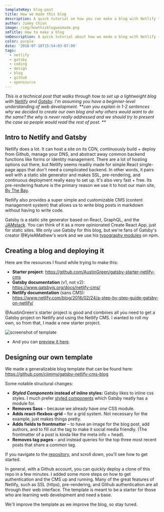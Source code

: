 ```yaml
---
templateKey: blog-post
title: How we made this blog
description: A quick tutorial on how you can make a blog with Netlify + Gatsby
author: Jimmy Chion
image: /img/howthisblogwasmade.png
smTitle: How to make a blog
smDescription: A quick tutorial about how we made a blog with Netlify + Gatsby
color: purple
date: '2018-07-18T15:54:03-07:00'
tags:
  - netlify
  - gatsby
  - coding
  - design
  - blog
  - github
  - opensource
---
```

_This is a technical post that walks through how to set up a lightweight blog with [Netlify](https://www.netlify.com/) and [Gatsby](https://www.gatsbyjs.org/). I'm assuming you have a beginner-level understanding of web development. **can you explain in 1-2 sentences why we decided to create our own blog and why others would want to do the same? the why is never really addressed and we should try to present the case so people would read the rest of post. **_

## Intro to Netlify and Gatsby

Netlify does a lot. It can host a site on its CDN, continuously build + deploy from Github, manage your DNS, and abstract away common backend functions like forms or identity management. There are a lot of hosting options out there, but Netlify seems readily made for simple React single-page apps that don't need a complicated backend. In other words, it pairs well with a static site generator and makes SSL, pre-rendering, and continuous deployment really easy to set up. It's also very fast + free. Its pre-rendering feature is the primary reason we use it to host our main site, [By The Bay](https://www.bythebay.cool/).

Netlify also provides a super simple and customizable CMS (content management system) that allows us to write blog posts in markdown without having to write code.

Gatsby is a static site generator based on React, GraphQL, and the [JAMstack](https://jamstack.org/). You can think of it as a more opinionated Create React App, just for static sites. We only use Gatsby for this blog, but we're fans of Gatsby's creator @KyleAMathew's work and we use his [typography modules](https://github.com/KyleAMathews/typefaces) on npm.

## Creating a blog and deploying it

Here are the resources I found while trying to make this:

* **Starter project**: <https://github.com/AustinGreen/gatsby-starter-netlify-cms>
* **Gatsby documentation** (v1, not v2): <https://www.gatsbyjs.org/docs/netlify-cms/>
* **Netlify documentation** (sans CMS): <https://www.netlify.com/blog/2016/02/24/a-step-by-step-guide-gatsby-on-netlify/>

@AustinGreen's starter project is good and combines all you need to get a Gatsby project on Netlify and using the Netlify CMS. I wanted to roll my own, so from that, I made a new starter project.

![screenshot of template](/img/preview.png)

* And you can [preview it here](https://gatsby-netlify-cms-blog.netlify.com/).

## Designing our own template

We made a generalizable blog template that can be found here: <https://github.com/cjimmy/gatsby-netlify-cms-blog>

Some notable structural changes:

* **_Styled Components_ instead of inline styles:** Gatsby likes to inline css styles. I much prefer [styled components](https://www.styled-components.com/) which Gatsby neatly has a module for.
* **Removes Sass** – because we already have _one_ CSS module.
* **Adds react-flexbox-grid** – for a grid system. Not necessary for the example, just makes things pretty.
* **Adds fields to frontmatter** – to have an image for the blog post, add authors, and to fill out the <head> tag to make it social media friendly. (The frontmatter of a post is kinda like the meta info + head).
* **Removes tag pages** – and instead queries for the top three most recent posts that share a common tag.

If you navigate to the [repository](https://github.com/cjimmy/gatsby-netlify-cms-blog), and scroll down, you'll see how to get started.

In general, with a Github account, you can quickly deploy a clone of this repo in a few minutes. I added some more steps on how to get authentication and the CMS up and running. Many of the great features of Netlify, such as SSL (https), pre-rendering, and Github authentication are all through their web interface. The template is meant to be a starter for those who are learning web development and need a base.

We'll improve the template as we improve the blog, so stay tuned.
